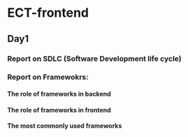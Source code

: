 # ECT-frontend
## Day1
### Report on SDLC (Software Development life cycle)
### Report on Framewokrs:
#### The role of frameworks in backend
#### The role of frameworks in frontend
#### The most commonly used frameworks
